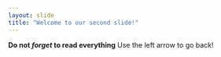 ```yaml
---
layout: slide
title: "Welcome to our second slide!"
---
```

**Do not _forget_ to read everything**
Use the left arrow to go back!
